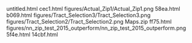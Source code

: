 untitled.html
cec1.html
figures/Actual_Zip1/Actual_Zip1.png
58ea.html
b069.html
figures/Tract_Selection3/Tract_Selection3.png
figures/Tract_Selection2/Tract_Selection2.png
Maps.zip
ff75.html
figures/nn_zip_test_2015_outperform/nn_zip_test_2015_outperform.png
5f4e.html
14cbf.html
